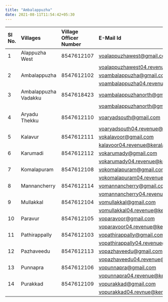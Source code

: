 ```yaml
---
title: "Ambalappuzha"
date: 2021-08-11T11:54:42+05:30
---
```





| Sl No. | Villages |  Village Officer Number | E-Mail Id | Brodband/FTTH NO. | 
|:--|:--|:--| :--| :--|
|   1  |    Alappuzha West    |   8547612107 |  voalappuzhawest@gmail.com|0477-2967118 |
 |       |                       |              |   voalappuzhawest04.revenue@kerala.gov.in |
|   2  |     Ambalappuzha     |   8547612102 |  voambalappuzha@gmail.com |0477-2950056|
|            |                 |              | voambalappuzha04.revenue@kerala.gov.in |
|   3  | Ambalappuzha Vadakku |   8547618423 |          voambalappuzhanorth@gmail.com     |0477-2969222|
|            |                 |              | voambalappuzhanorth@gmail.com |
|   4  |     Aryadu Thekku    |   8547612110 |    voaryadsouth@gmail.com           |0477-2234635|
|            |                 |              | voaryadsouth04.revenue@kerala.gov.in |
|   5  |        Kalavur       |   8547612111 |   vokalavoor@gmail.com            |0478-2959185|
|            |                 |              | kalavoor04.revenue@kerala.gov.in |
|   6  |       Karumadi       |   8547612112 |      vokarumady@gmail.com         |
|            |                 |              | vokarumady04.revenue@kerala.gov.in |
|   7  |      Komalapuram     |   8547612108 |     vokomalapuram@gmail.com      |0477-2967300|
|            |                 |              | vokomalapuram04.revenue@kerala.gov.in |
|   8  |     Mannancherry     |   8547612114 |     vomannancherry@gmail.com          |0477-2962405|
|            |                 |              | vomannancherry04.revenue@kerala.gov.in|
|   9  |       Mullakkal      |   8547612104 |  vomullakkal@gmail.com             |0477-2966075|
|            |                 |              | vomullakkal04.revenue@kerala.gov.in |
|  10  |        Paravur       |   8547612105 |  voparavoor@gmail.com             |
|            |                 |              | voparavoor04.revenue@kerala.gov.in|
|  11  |     Pathirappally    |   8547612103 |   vopathirappally@gmail.com            |0477-2960095|
|            |                 |              | vopathirappally04.revenue@kerala.gov.in |
|  12  |      Pazhaveedu      |   8547612113 |  vopazhaveedu@gmail.com             |0477-2960086|
|            |                 |              | vopazhaveedu04.revenue@kerala.gov.in |
|  13  |       Punnapra       |   8547612106 |   vopunnapra@gmail.com            |0477-2288385|
|            |                 |              | vopunnapra04.revenue@kerala.gov.in |
|  14  |       Purakkad       |   8547612109 |   vopurakkad@gmail.com            |0477-2960101|
|            |                 |              | vopurakkad04.revnue@kerala.gov.in |
